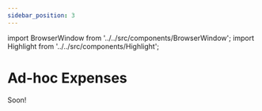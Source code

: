 ```yaml
---
sidebar_position: 3
---
```


import BrowserWindow from '../../src/components/BrowserWindow';
import Highlight from '../../src/components/Highlight';

# Ad-hoc Expenses

Soon!
